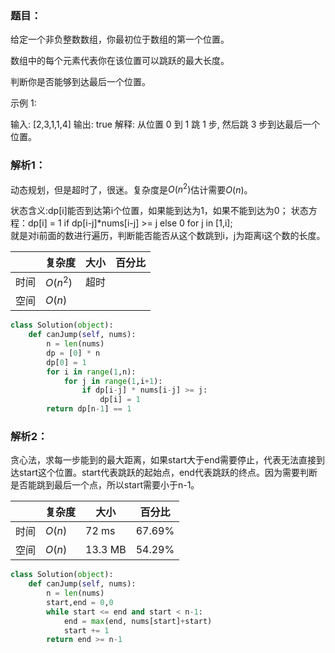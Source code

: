### 题目：
给定一个非负整数数组，你最初位于数组的第一个位置。

数组中的每个元素代表你在该位置可以跳跃的最大长度。

判断你是否能够到达最后一个位置。

示例 1:

输入: [2,3,1,1,4]
输出: true
解释: 从位置 0 到 1 跳 1 步, 然后跳 3 步到达最后一个位置。

### 解析1：
动态规划，但是超时了，很迷。复杂度是$O(n^2)$估计需要$O(n)$。

状态含义:dp[i]能否到达第i个位置，如果能到达为1，如果不能到达为0；
状态方程：dp[i] = 1 if dp[i-j]*nums[i-j] >= j else 0 for j in [1,i];   
就是对i前面的数进行遍历，判断能否能否从这个数跳到i，j为距离i这个数的长度。

|  |复杂度|大小|百分比|
|--|--|--|--|
|时间|$O(n^2)$|超时| |
|空间|$O(n)$| | |


```python
class Solution(object):
    def canJump(self, nums):
        n = len(nums)
        dp = [0] * n
        dp[0] = 1
        for i in range(1,n):
            for j in range(1,i+1):
                if dp[i-j] * nums[i-j] >= j:
                    dp[i] = 1
        return dp[n-1] == 1
```

### 解析2：
贪心法，求每一步能到的最大距离，如果start大于end需要停止，代表无法直接到达start这个位置。start代表跳跃的起始点，end代表跳跃的终点。因为需要判断是否能跳到最后一个点，所以start需要小于n-1。

|  |复杂度|大小|百分比|
|--|--|--|--|
|时间|$O(n)$|72 ms|67.69%|
|空间|$O(n)$|13.3 MB|54.29%|

```python
class Solution(object):
    def canJump(self, nums):
        n = len(nums)
        start,end = 0,0
        while start <= end and start < n-1:
            end = max(end, nums[start]+start)
            start += 1
        return end >= n-1
```